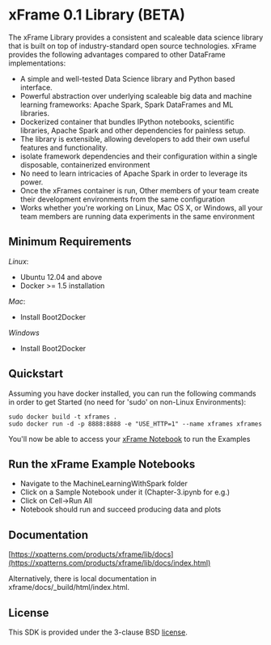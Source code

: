 xFrame 0.1 Library (BETA)
==============================

The xFrame Library provides a consistent and scaleable data science library that is built on top of industry-standard open source technologies. 
xFrame provides the following advantages compared to other DataFrame implementations:

- A simple and well-tested Data Science library and Python based interface.
- Powerful abstraction over underlying scaleable big data and machine learning frameworks: Apache Spark, Spark DataFrames and ML libraries.
- Dockerized container that bundles IPython notebooks, scientific libraries, Apache Spark and other dependencies for painless setup.
- The library is extensible, allowing developers to add their own useful features and functionality. 
- isolate framework dependencies and their configuration within a single disposable, containerized environment
- No need to learn intricacies of Apache Spark in order to leverage its power.
- Once the xFrames container is run, Other members of your team create their development environments from the same configuration
- Works whether you're working on Linux, Mac OS X, or Windows, all your team members are running data experiments in the same environment


Minimum Requirements
--------------------
*Linux*:

- Ubuntu 12.04 and above
- Docker >= 1.5 installation

*Mac*:

- Install Boot2Docker

*Windows*

- Install Boot2Docker 

## Quickstart

Assuming you have docker installed, you can run the following commands in order to get Started (no need for 'sudo' on non-Linux Environments):

```
sudo docker build -t xframes .
sudo docker run -d -p 8888:8888 -e "USE_HTTP=1" --name xframes xframes

```

You'll now be able to access your [xFrame Notebook](http://localhost:8888) to run the Examples

Run the xFrame Example Notebooks
----------------
- Navigate to the MachineLearningWithSpark folder
- Click on a Sample Notebook under it (Chapter-3.ipynb for e.g.)
- Click on Cell->Run All
- Notebook should run and succeed producing data and plots


Documentation
-------------
[https://xpatterns.com/products/xframe/lib/docs](https://xpatterns.com/products/xframe/lib/docs/index.html)

Alternatively, there is local documentation in xframe/docs/_build/html/index.html.

License
-------
This SDK is provided under the 3-clause BSD [license](LICENSE).
